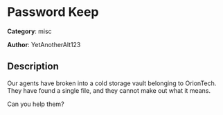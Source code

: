 # Password Keep


**Category**: misc

**Author**: YetAnotherAlt123

## Description

Our agents have broken into a cold storage vault belonging to OrionTech.
They have found a single file, and they cannot make out what it means.

Can you help them?


